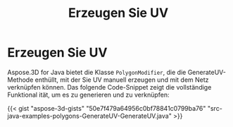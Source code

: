 ﻿---
title: Erzeugen Sie UV
type: docs
weight: 20
url: /de/java/generate-uv/
description: Aspose.3D for Java bietet PolygonModifier-Klasse, die GenerateUV-Methode enthüllt, mit der Sie UV manuell erzeugen und mit dem Netz verknüpfen können.
---
# **Erzeugen Sie UV**
Aspose.3D for Java bietet die Klasse `PolygonModifier`, die die GenerateUV-Methode enthüllt, mit der Sie UV manuell erzeugen und mit dem Netz verknüpfen können. Das folgende Code-Snippet zeigt die vollständige Funktional ität, um es zu generieren und zu verknüpfen:

{{< gist "aspose-3d-gists" "50e7f479a64956c0bf78841c0799ba76" "src-java-examples-polygons-GenerateUV-GenerateUV.java" >}}
